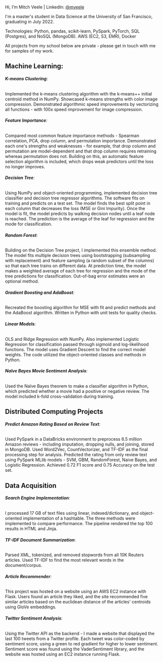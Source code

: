 Hi, I’m Mitch Veele | LinkedIn: [@mveele](https://www.linkedin.com/in/mitch-veele/)

I'm a master's student in Data Science at the University of San Francisco, graduating in July 2022.



Technologies: Python, pandas, scikit-learn, PySpark, PyTorch, SQL (Postgres), and NoSQL (MongoDB). AWS (EC2, S3, EMR), Docker

All projects from my school below are private - please get in touch with me for samples of my work.




## Machine Learning:

###### **K-means Clustering**:
Implemented the k-means clustering algorithm with the k-means++ initial centroid method in NumPy. Showcased k-means strengths with color image compression. Demonstrated algorithmic speed improvements by vectorizing all functions - with 100x speed improvement for image compression.

 
###### **Feature Importance**:
Compared most common feature importance methods - Spearman correlation, PCA, drop column, and permutation importance. Demonstrated each one's strengths and weaknesses - for example, that drop column and permutation are model-dependent and that drop column requires retraining whereas permutation does not. Building on this, an automatic feature selection algorithm is included, which drops weak predictors until the loss no longer improves.


###### **Decision Tree**:

Using NumPy and object-oriented programming, implemented decision tree classifier and decision tree regressor algorithms. The software fits on training and predicts on a test set. The model finds the best split point in each column that decreases the loss (MSE or Gini Impurity). Once the model is fit, the model predicts by walking decision nodes until a leaf node is reached. The prediction is the average of the leaf for regression and the mode for classification.



###### **Random Forest**:
Building on the Decision Tree project, I implemented this ensemble method. The model fits multiple decision trees using bootstrapping (subsampling with replacement) and feature sampling (a random subset of the columns) so that each tree trains on different data. At prediction time, the model makes a weighted average of each tree for regression and the mode of the tree predictions for classification. Out-of-bag error estimates were an optional method.



###### **Gradient Boosting and AdaBoost**:
Recreated the boosting algorithm for MSE with fit and predict methods and the AdaBoost algorithm. Written in Python with unit tests for quality checks.



###### **Linear Models**:
OLS and Ridge Regression with NumPy. Also implemented Logistic Regression for classification passed through sigmoid and log-likelihood functions. The model uses Gradient Descent to find the correct model weights. The code utilized the object-oriented classes and methods in Python.

###### **Naïve Bayes Movie Sentiment Analysis**:
Used the Naïve Bayes theorem to make a classifier algorithm in Python, which predicted whether a movie had a positive or negative review. The model included k-fold cross-validation during training.



##  Distributed Computing Projects

###### **Predict Amazon Rating Based on Review Text**:
Used PySpark in a DataBricks environment to preprocess 6.5 million Amazon reviews - including imputation, dropping nulls, and joining, stored in MongoDB. Used Word2Vec, CountVectorizer, and TF-IDF as the final processing step for analysis. Predicted the rating from only review text using PySpark MLlib models - SVM, GBM, RandomForest, Naive Bayes, and Logistic Regression. Achieved 0.72 F1 score and 0.75 Accuracy on the test set.



## Data Acquisition

###### **Search Engine Implementation**:

I processed 17 GB of text files using linear, indexed/dictionary, and object-oriented implementation of a hashtable. The three methods were implemented to compare performance. The pipeline rendered the top 100 results in HTML and Jinja.



###### **TF-IDF Document Summarization**:
Parsed XML, tokenized, and removed stopwords from all 10K Reuters articles. Used TF-IDF to find the most relevant words in the document/corpus.



###### **Article Recommender**:
This project was hosted on a website using an AWS EC2 instance with Flask. Users found an article they liked, and the site recommended five similar articles based on the euclidean distance of the articles' centroids using GloVe embeddings.



###### **Twitter Sentiment Analysis**:
Using the Twitter API as the backend - I made a website that displayed the last 100 tweets from a Twitter profile. Each tweet was color-coded by sentiment score, using a green to red gradient for higher to lower sentiment. Sentiment score was found using the VaderSentiment library, and the website was hosted using an EC2 instance running Flask. 
